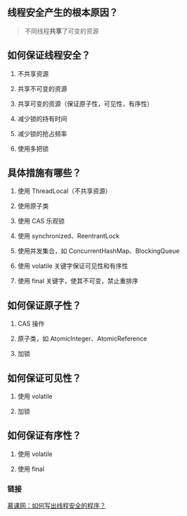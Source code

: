 ## 线程安全产生的根本原因？

> 不同线程**共享**了可变的资源
>

## 如何保证线程安全？

1. 不共享资源

2. 共享不可变的资源

3. 共享可变的资源（保证原子性，可见性，有序性）

4. 减少锁的持有时间

5. 减少锁的抢占频率

6. 使用多把锁


## 具体措施有哪些？

1. 使用 ThreadLocal（不共享资源）

2. 使用原子类

3. 使用 CAS 乐观锁

4. 使用 synchronized、ReentrantLock

5. 使用并发集合，如 ConcurrentHashMap、BlockingQueue

6. 使用 volatile 关键字保证可见性和有序性

7. 使用 final 关键字，使其不可变，禁止重排序


## 如何保证原子性？

1. CAS 操作

2. 原子类，如 AtomicInteger、AtomicReference

3. 加锁


## 如何保证可见性？

1. 使用 volatile

2. 加锁


## 如何保证有序性？

1. 使用 volatile

2. 使用 final


### 链接
[慕课网：如何写出线程安全的程序？](https://coding.imooc.com/lesson/317.html#mid=22295)

